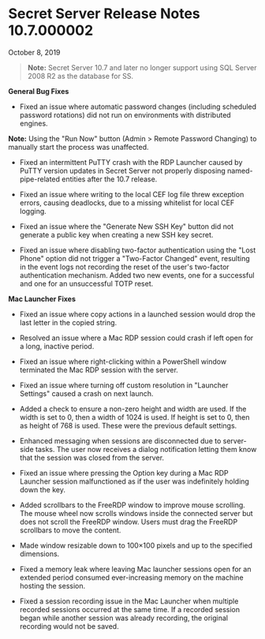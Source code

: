 [title]: # (Secret Server Release Notes 10.7.000002)
[tags]: # (Release Notes)
[priority]: #
[display]: # (search,content,print)

# Secret Server Release Notes 10.7.000002

October 8, 2019


> **Note:** Secret Server 10.7 and later no longer support using SQL Server 2008 R2 as the database for SS.

**General Bug Fixes**

- Fixed an issue where automatic password changes (including scheduled password rotations) did not run on environments with distributed engines.

**Note:** Using the "Run Now" button (Admin > Remote Password Changing) to manually start the process was unaffected.

- Fixed an intermittent PuTTY crash with the RDP Launcher caused by PuTTY version updates in Secret Server not properly disposing named-pipe-related entities after the 10.7 release.

- Fixed an issue where writing to the local CEF log file threw exception errors, causing deadlocks, due to a missing whitelist for local CEF logging.

- Fixed an issue where the "Generate New SSH Key" button did not generate a public key when creating a new SSH key secret.

- Fixed an issue where disabling two-factor authentication using the "Lost Phone" option did not trigger a "Two-Factor Changed" event, resulting in the event logs not recording the reset of the user's two-factor authentication mechanism. Added two new events, one for a successful and one for an unsuccessful TOTP reset.

**Mac Launcher Fixes**

- Fixed an issue where copy actions in a launched session would drop the last letter in the copied string.

- Resolved an issue where a Mac RDP session could crash if left open for a long, inactive period.

- Fixed an issue where right-clicking within a PowerShell window terminated the Mac RDP session with the server.

- Fixed an issue where turning off custom resolution in "Launcher Settings" caused a crash on next launch.

- Added a check to ensure a non-zero height and width are used. If the width is set to 0, then a width of 1024 is used. If height is set to 0, then as height of 768 is used. These were the previous default settings.

- Enhanced messaging when sessions are disconnected due to server-side tasks. The user now receives a dialog notification letting them know that the session was closed from the server.

- Fixed an issue where pressing the Option key during a Mac RDP Launcher session malfunctioned as if the user was indefinitely holding down the key.

- Added scrollbars to the FreeRDP window to improve mouse scrolling. The mouse wheel now scrolls windows inside the connected server but does not scroll the FreeRDP window. Users must drag the FreeRDP scrollbars to move the content.

- Made window resizable down to 100×100 pixels and up to the specified dimensions.

- Fixed a memory leak where leaving Mac launcher sessions open for an extended period consumed ever-increasing memory on the machine hosting the session.

- Fixed a session recording issue in the Mac Launcher when multiple recorded sessions occurred at the same time. If a recorded session began while another session was already recording, the original recording would not be saved.

